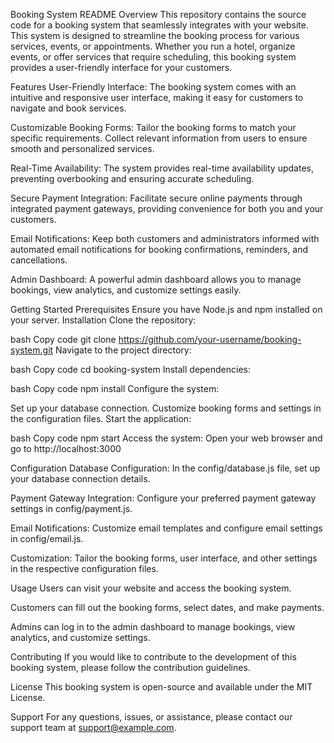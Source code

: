 Booking System README
Overview
This repository contains the source code for a booking system that seamlessly integrates with your website. This system is designed to streamline the booking process for various services, events, or appointments. Whether you run a hotel, organize events, or offer services that require scheduling, this booking system provides a user-friendly interface for your customers.

Features
User-Friendly Interface: The booking system comes with an intuitive and responsive user interface, making it easy for customers to navigate and book services.

Customizable Booking Forms: Tailor the booking forms to match your specific requirements. Collect relevant information from users to ensure smooth and personalized services.

Real-Time Availability: The system provides real-time availability updates, preventing overbooking and ensuring accurate scheduling.

Secure Payment Integration: Facilitate secure online payments through integrated payment gateways, providing convenience for both you and your customers.

Email Notifications: Keep both customers and administrators informed with automated email notifications for booking confirmations, reminders, and cancellations.

Admin Dashboard: A powerful admin dashboard allows you to manage bookings, view analytics, and customize settings easily.

Getting Started
Prerequisites
Ensure you have Node.js and npm installed on your server.
Installation
Clone the repository:

bash
Copy code
git clone https://github.com/your-username/booking-system.git
Navigate to the project directory:

bash
Copy code
cd booking-system
Install dependencies:

bash
Copy code
npm install
Configure the system:

Set up your database connection.
Customize booking forms and settings in the configuration files.
Start the application:

bash
Copy code
npm start
Access the system:
Open your web browser and go to http://localhost:3000

Configuration
Database Configuration: In the config/database.js file, set up your database connection details.

Payment Gateway Integration: Configure your preferred payment gateway settings in config/payment.js.

Email Notifications: Customize email templates and configure email settings in config/email.js.

Customization: Tailor the booking forms, user interface, and other settings in the respective configuration files.

Usage
Users can visit your website and access the booking system.

Customers can fill out the booking forms, select dates, and make payments.

Admins can log in to the admin dashboard to manage bookings, view analytics, and customize settings.

Contributing
If you would like to contribute to the development of this booking system, please follow the contribution guidelines.

License
This booking system is open-source and available under the MIT License.

Support
For any questions, issues, or assistance, please contact our support team at support@example.com.
